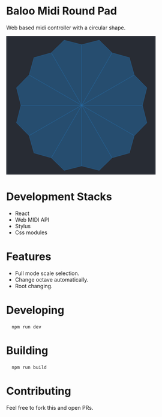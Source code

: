 # Baloo Midi Round Pad
Web based midi controller with a circular shape.


![screenshot](/images/screenshot.png?raw=true)
# Development Stacks
- React
- Web MIDI API
- Stylus
- Css modules

# Features
- Full mode scale selection.
- Change octave automatically.
- Root changing.

# Developing
```
  npm run dev
```

# Building
```
  npm run build
```

# Contributing
Feel free to fork this and open PRs.

